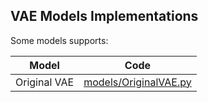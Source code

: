 ## VAE Models Implementations

Some models supports:

| Model | Code |
| --- | --- |
| Original VAE | [models/OriginalVAE.py](/models/OriginalVAE.py) |